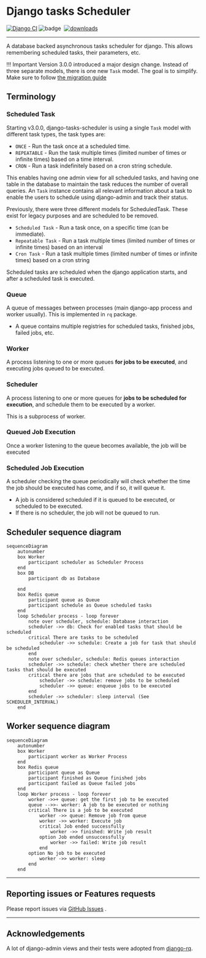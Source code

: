 # Django tasks Scheduler

[![Django CI][badge]][2]
![badge][coverage]&nbsp;
[![downloads][pypi-downloads]][pypi]

---

A database backed asynchronous tasks scheduler for django.
This allows remembering scheduled tasks, their parameters, etc.

!!! Important
    Version 3.0.0 introduced a major design change. Instead of three separate models, there is one new `Task` model.
    The goal is to simplify.
    Make sure to follow [the migration guide](migrate_to_v3.md)


## Terminology

### Scheduled Task

Starting v3.0.0, django-tasks-scheduler is using a single `Task` model with different task types, the task types are:

- `ONCE` - Run the task once at a scheduled time.
- `REPEATABLE` - Run the task multiple times (limited number of times or infinite times) based on a time interval.
- `CRON` - Run a task indefinitely based on a cron string schedule.

This enables having one admin view for all scheduled tasks, and having one table in the database to maintain the task
reduces the number of overall queries.
An `Task` instance contains all relevant information about a task to enable the users to schedule using django-admin and
track their status.

Previously, there were three different models for ScheduledTask. These exist for legacy purposes and are scheduled to
be removed.

* `Scheduled Task` - Run a task once, on a specific time (can be immediate).
* `Repeatable Task` - Run a task multiple times (limited number of times or infinite times) based on an interval
* `Cron Task` - Run a task multiple times (limited number of times or infinite times) based on a cron string

Scheduled tasks are scheduled when the django application starts, and after a scheduled task is executed.

### Queue

A queue of messages between processes (main django-app process and worker usually).
This is implemented in `rq` package.

* A queue contains multiple registries for scheduled tasks, finished jobs, failed jobs, etc.

### Worker

A process listening to one or more queues **for jobs to be executed**, and executing jobs queued to be
executed.

### Scheduler

A process listening to one or more queues for **jobs to be scheduled for execution**, and schedule them
to be executed by a worker.

This is a subprocess of worker.

### Queued Job Execution

Once a worker listening to the queue becomes available, the job will be executed

### Scheduled Job Execution

A scheduler checking the queue periodically will check whether the time the job should be executed has come, and if so,
it will queue it.

* A job is considered scheduled if it is queued to be executed, or scheduled to be executed.
* If there is no scheduler, the job will not be queued to run.

## Scheduler sequence diagram

```mermaid
sequenceDiagram
    autonumber
    box Worker
        participant scheduler as Scheduler Process
    end
    box DB
        participant db as Database

    end
    box Redis queue
        participant queue as Queue
        participant schedule as Queue scheduled tasks
    end
    loop Scheduler process - loop forever
        note over scheduler, schedule: Database interaction
        scheduler ->> db: Check for enabled tasks that should be scheduled
        critical There are tasks to be scheduled
            scheduler ->> schedule: Create a job for task that should be scheduled
        end
        note over scheduler, schedule: Redis queues interaction
        scheduler ->> schedule: check whether there are scheduled tasks that should be executed
        critical there are jobs that are scheduled to be executed
            scheduler ->> schedule: remove jobs to be scheduled
            scheduler ->> queue: enqueue jobs to be executed
        end
        scheduler ->> scheduler: sleep interval (See SCHEDULER_INTERVAL)
    end
```

## Worker sequence diagram

```mermaid
sequenceDiagram
    autonumber
    box Worker
        participant worker as Worker Process
    end
    box Redis queue
        participant queue as Queue
        participant finished as Queue finished jobs
        participant failed as Queue failed jobs
    end
    loop Worker process - loop forever
        worker ->>+ queue: get the first job to be executed
        queue -->>- worker: A job to be executed or nothing
        critical There is a job to be executed
            worker ->> queue: Remove job from queue
            worker ->> worker: Execute job
            critical Job ended successfully
                worker ->> finished: Write job result
            option Job ended unsuccessfully
                worker ->> failed: Write job result
            end
        option No job to be executed
            worker ->> worker: sleep
        end
    end
```

---

## Reporting issues or Features requests

Please report issues via [GitHub Issues][issues] .

---

## Acknowledgements

A lot of django-admin views and their tests were adopted from [django-rq][django-rq].

[badge]:https://github.com/django-commons/django-tasks-scheduler/actions/workflows/test.yml/badge.svg

[2]:https://github.com/django-commons/django-tasks-scheduler/actions/workflows/test.yml

[coverage]:https://img.shields.io/endpoint?url=https://gist.githubusercontent.com/cunla/b756396efb895f0e34558c980f1ca0c7/raw/django-tasks-scheduler-4.json

[pypi-downloads]:https://img.shields.io/pypi/dm/django-tasks-scheduler

[pypi]:https://pypi.org/project/django-tasks-scheduler/

[issues]:https://github.com/django-commons/django-tasks-scheduler/issues

[django-rq]:https://github.com/rq/django-rq